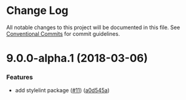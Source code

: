 # Change Log

All notable changes to this project will be documented in this file.
See [Conventional Commits](https://conventionalcommits.org) for commit guidelines.

<a name="9.0.0-alpha.1"></a>

# 9.0.0-alpha.1 (2018-03-06)

### Features

* add stylelint package ([#11](https://github.com/joshblack/carbon/issues/11)) ([a0d545a](https://github.com/joshblack/carbon/commit/a0d545a))
